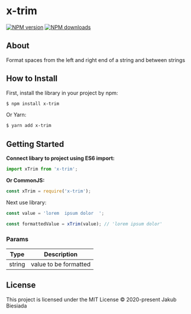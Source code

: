 # x-trim

[![NPM version](http://img.shields.io/npm/v/x-trim.svg?style=flat-square)](https://www.npmjs.com/package/x-trim)
[![NPM downloads](http://img.shields.io/npm/dm/x-trim.svg?style=flat-square)](https://www.npmjs.com/package/x-trim)

## About

Format spaces from the left and right end of a string and between strings

## How to Install

First, install the library in your project by npm:

```sh
$ npm install x-trim
```

Or Yarn:

```sh
$ yarn add x-trim
```

## Getting Started

**Connect libary to project using ES6 import:**

```js
import xTrim from 'x-trim';
```

**Or CommonJS:**

```js
const xTrim = require('x-trim');
```

Next use library:

```js
const value = 'lorem  ipsum dolor  ';

const formattedValue = xTrim(value); // 'lorem ipsum dolor'
```

### Params

| Type   | Description           |
| ------ | --------------------- |
| string | value to be formatted |

## License

This project is licensed under the MIT License © 2020-present Jakub Biesiada
